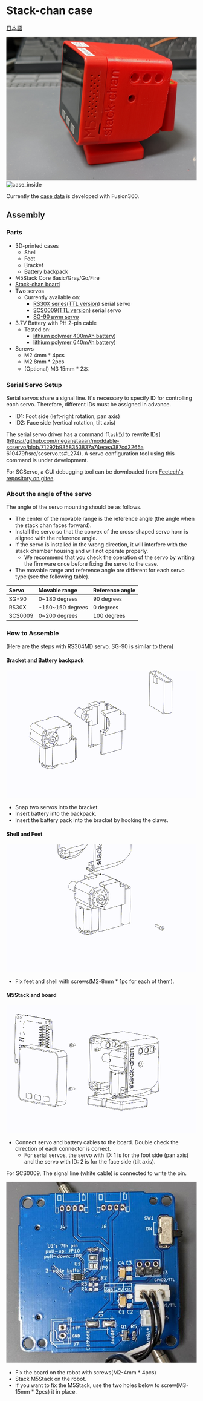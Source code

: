 # Stack-chan case

[日本語](./README_ja.md)

![case](./docs/images/case.jpg)
![case_inside](./docs/images/case_inside.jpg)

Currently the [case data](https://a360.co/3gcw960) is developed with Fusion360.

## Assembly

### Parts

* 3D-printed cases
  * Shell
  * Feet
  * Bracket
  * Battery backpack
* M5Stack Core Basic/Gray/Go/Fire
* [Stack-chan board](../schematics/README.md)
* Two servos
  * Currently available on:
    * [RS30X series(TTL version)](https://www.vstone.co.jp/robotshop/index.php?main_page=product_info&products_id=2685) serial servo
    * [SCS0009(TTL version)](https://www.switch-science.com/catalog/8042/) serial servo
    * [SG-90 pwm servo](https://akizukidenshi.com/catalog/g/gM-08761/)
* 3.7V Battery with PH 2-pin cable
  * Tested on:
    * [lithium polymer 400mAh battery](https://www.sengoku.co.jp/mod/sgk_cart/detail.php?code=EEHD-4YZL))
    * [lithium polymer 640mAh battery](https://www.sengoku.co.jp/mod/sgk_cart/detail.php?code=EEHD-5GHY))
* Screws
  * M2 4mm * 4pcs
  * M2 8mm * 2pcs
  * (Optional) M3 15mm * 2本

### Serial Servo Setup

Serial servos share a signal line. It's necessary to specify ID for controlling each servo.
Therefore, different IDs must be assigned in advance.

- ID1: Foot side (left-right rotation, pan axis)
- ID2: Face side (vertical rotation, tilt axis)

The serial servo driver has a command `flashId` to rewrite IDs](https://github.com/meganetaaan/moddable-scservo/blob/71292b9358353837a74ecea387cd3265a 610479f/src/scservo.ts#L274). A servo configuration tool using this command is under development.

For SCServo, a GUI debugging tool can be downloaded from [Feetech's repository on gitee](https://gitee.com/ftservo/fddebug).

### About the angle of the servo

The angle of the servo mounting should be as follows.

- The center of the movable range is the reference angle (the angle when the stack chan faces forward).
- Install the servo so that the convex of the cross-shaped servo horn is aligned with the reference angle.
- If the servo is installed in the wrong direction, it will interfere with the stack chamber housing and will not operate properly.
  - We recommend that you check the operation of the servo by writing the firmware once before fixing the servo to the case.
- The movable range and reference angle are different for each servo type (see the following table).

|Servo |Movable range |Reference angle |
|:------|:---------|:------|
|SG-90 |0~180 degrees |90 degrees |
|RS30X |-150~150 degrees |0 degrees |
|SCS0009|0~200 degrees |100 degrees |

### How to Assemble

(Here are the steps with RS304MD servo. SG-90 is similar to them)

#### Bracket and Battery backpack

![step1](./docs/videos/bracket.gif)

* Snap two servos into the bracket.
* Insert battery into the backpack.
* Insert the battery pack into the bracket by hooking the claws.

#### Shell and Feet

![step2](./docs/videos/shell_and_feet.gif)

* Fix feet and shell with screws(M2-8mm * 1pc for each of them).

#### M5Stack and board

![step3](./docs/videos/m5stack_and_board.gif)

* Connect servo and battery cables to the board. Double check the direction of each connector is correct.
  * For serial servos, the servo with ID: 1 is for the foot side (pan axis) and the servo with ID: 2 is for the face side (tilt axis).

For SCS0009, The signal line (white cable) is connected to write the pin.

![SCS0009 connection](./docs/images/scservo_cable_connection.jpg)

* Fix the board on the robot with screws(M2-4mm * 4pcs)
* Stack M5Stack on the robot.
* If you want to fix the M5Stack, use the two holes below to screw(M3-15mm * 2pcs) it in place.
